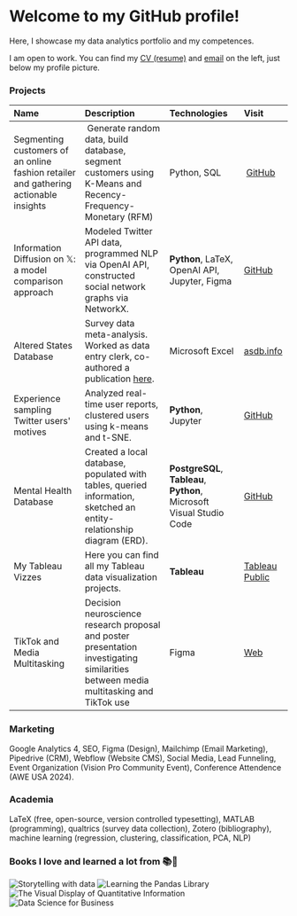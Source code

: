 # Welcome to my GitHub profile!
Here, I showcase my data analytics portfolio and my competences.

I am open to work. You can find my <a href="https://ekinderdiyok.github.io/cv" target="_blank">CV (resume)</a> and [email](mailto:ekin.derdiyok@icloud.com) on the left, just below my profile picture.

### Projects
| Name | Description | Technologies | Visit |
| :--- | :---------- | :----------- | :---- |
| Segmenting customers of an online fashion retailer and gathering actionable insights | Generate random data, build database, segment customers using K-Means and Recency-Frequency-Monetary (RFM) | Python, SQL | [GitHub](https://github.com/ekinderdiyok/customer-segmentation)
| Information Diffusion on 𝕏: a model comparison approach | Modeled Twitter API data, programmed NLP via OpenAI API, constructed social network graphs via NetworkX. | **Python**, LaTeX, OpenAI API, Jupyter, Figma | [GitHub](https://github.com/ekinderdiyok/information-diffusion-on-twitter) |
| Altered States Database | Survey data meta-analysis. Worked as data entry clerk, co-authored a publication [here](https://www.nature.com/articles/s41597-022-01822-4). | Microsoft Excel | [asdb.info](https://asdb.info) |
| Experience sampling Twitter users' motives | Analyzed real-time user reports, clustered users using k-means and t-SNE. | **Python**, Jupyter  | [GitHub](https://github.com/ekinderdiyok/experience-sampling-on-twitter) |
| Mental Health Database | Created a local database, populated with tables, queried information, sketched an entity-relationship diagram (ERD). | **PostgreSQL**, **Tableau**, **Python**, Microsoft Visual Studio Code | [GitHub](https://github.com/ekinderdiyok/mental-health-database) |
| My Tableau Vizzes | Here you can find all my Tableau data visualization projects. | **Tableau** | [Tableau Public](https://public.tableau.com/app/profile/ekinderdiyok) |
| TikTok and Media Multitasking | Decision neuroscience research proposal and poster presentation investigating similarities between media multitasking and TikTok use | Figma | [Web](https://ekinderdiyok.github.io/tiktok-and-media-multitasking/) |

### Marketing
Google Analytics 4, SEO, Figma (Design), Mailchimp (Email Marketing), Pipedrive (CRM), Webflow (Website CMS), Social Media, Lead Funneling, Event Organization (Vision Pro Community Event), Conference Attendence (AWE USA 2024).

### Academia
LaTeX (free, open-source, version controlled typesetting), MATLAB (programming), qualtrics (survey data collection), Zotero (bibliography), machine learning (regression, clustering, classification, PCA, NLP)

### Books I love and learned a lot from 📚🐛
![Storytelling with data](https://drive.google.com/thumbnail?id=12Awyy36mNOVRb3FgWeBJSwm4HRPemh37) 
![Learning the Pandas Library](https://drive.google.com/thumbnail?id=12npdlqdtQzBsq6JkuMEzAx_AyVtAfSls) 
![The Visual Display of Quantitative Information](https://drive.google.com/thumbnail?id=1LfDjmb6BPx_9_0obdAk-WDbvKyLCIp-Q) 
![Data Science for Business](https://drive.google.com/thumbnail?id=1mEHbUa0YJf6HMzr5V_cUnXj85LkdI1wk)
